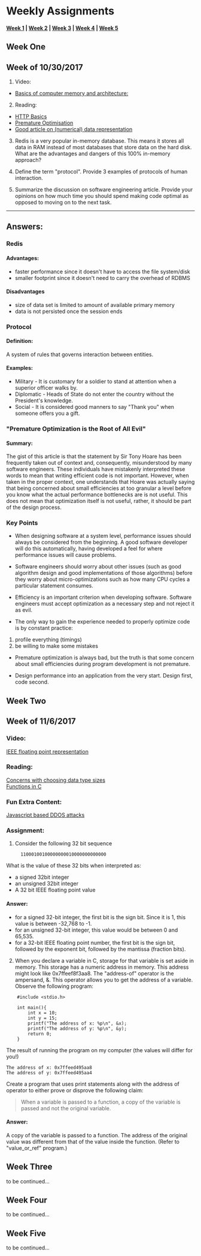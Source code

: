 # Weekly Assignments

#### [Week 1](#week-one) | [Week 2](#week-two) | [Week 3](#week-three) | [Week 4](#week-four) | [Week 5](#week-five)


## Week One  
## Week of 10/30/2017

1. Video:  
- [Basics of computer memory and architecture:](https://www.youtube.com/watch?v=xyBbocLXbNY) 

2. Reading:  
- [HTTP Basics](https://www.ntu.edu.sg/home/ehchua/programming/webprogramming/HTTP_Basics.html)  
- [Premature Optimisation](http://ubiquity.acm.org/article.cfm?id=1513451)  
- [Good article on (numerical) data representation](https://www.codementor.io/bennylope/it-makes-cents-data-representation-choices-d8vd7l2uh) 

3. Redis is a very popular in-memory database. This means it stores all data in RAM instead of most databases that store data on the hard disk. What are the advantages and dangers of this 100% in-memory approach? 

1. Define the term "protocol". Provide 3 examples of protocols of human interaction.
  
1. Summarize the discussion on software engineering article. Provide your opinions on how much time you should spend making code optimal as opposed to moving on to the next task. 

---
## Answers:
### Redis
#### Advantages:
- faster performance since it doesn't have to access the file system/disk
- smaller footprint since it doesn't need to carry the overhead of RDBMS

#### Disadvantages
- size of data set is limited to amount of available primary memory
- data is not persisted once the session ends

### Protocol
#### Definition:
A system of rules that governs interaction between entities. 

#### Examples:
- Military - It is customary for a soldier to stand at attention when a superior officer walks by.
- Diplomatic - Heads of State do not enter the country without the President's knowledge.
- Social - It is considered good manners to say "Thank you" when someone offers you a gift.

### "Premature Optimization is the Root of All Evil"
#### Summary:
The gist of this article is that the statement by Sir Tony Hoare has been frequently taken out of context and, consequently, misunderstood by many software engineers. These individuals have mistakenly interpreted these words to mean that writing efficient code is not important. However, when taken in the proper context, one understands that Hoare was actually saying that being concerned about small efficiencies at too granular a level before you know what the actual performance bottlenecks are is not useful. This does not mean that optimization itself is not useful, rather, it should be part of the design process.

### Key Points
- When designing software at a system level, performance issues should always be considered from the beginning. A good software developer will do this automatically, having developed a feel for where performance issues will cause problems.

- Software engineers should worry about other issues (such as good algorithm design and good implementations of those algorithms) before they worry about micro-optimizations such as how many CPU cycles a particular statement consumes.

- Efficiency is an important criterion when developing software. Software engineers must accept optimization as a necessary step and not reject it as evil.

- The only way to gain the experience needed to properly optimize code is by constant practice: 
1. profile everything (timings) 
1. be willing to make some mistakes 

- Premature optimization is always bad, but the truth is that some concern about small efficiencies during program development is not premature.

- Design performance into an application from the very start. Design first, code second. 


## Week Two
## Week of 11/6/2017 
### Video:
[IEEE floating point representation](https://www.youtube.com/watch?v=8afbTaA-gOQ)

### Reading:
[Concerns with choosing data type sizes](https://embeddedgurus.com/stack-overflow/2008/06/efficient-c-tips-1-choosing-the-correct-integer-size/)  
[Functions in C](https://beginnersbook.com/2014/01/c-functions-examples/)


### Fun Extra Content:
[Javascript based DDOS attacks](https://blog.cloudflare.com/an-introduction-to-javascript-based-ddos/)

### Assignment:
1) Consider the following 32 bit sequence

         11000100100000000010000000000000

What is the value of these 32 bits when interpreted as:

* a signed 32bit integer  
* an unsigned 32bit integer 
* A 32 bit IEEE floating point value 

#### Answer:
* for a signed 32-bit integer, the first bit is the sign bit. Since it is 1, this value is between -32,768 to -1. 
* for an unsigned 32-bit integer, this value would be between 0 and 65,535. 
* for a 32-bit IEEE floating point number, the first bit is the sign bit, followed by the exponent bit, followed by the mantissa (fraction bits). 

2) When you declare a variable in C, storage for that variable is set aside in memory. This storage has a numeric address in memory. This address might look like 0x7ffeef8f3aa8. The "address-of" operator is the ampersand, &. This operator allows you to get the address of a variable. Observe the following program:

``` 
	#include <stdio.h>

	int main(){
	    int x = 10;
	    int y = 15;
	    printf("The address of x: %p\n", &x);
	    printf("The address of y: %p\n", &y);
	    return 0;
	}
``` 

The result of running the program on my computer (the values will differ for you!)

	The address of x: 0x7ffeed495aa8
	The address of y: 0x7ffeed495aa4

Create a program that uses print statements along with the address of operator to either prove or disprove the following claim:

> When a variable is passed to a function, a copy of the variable is passed and not the original variable.

#### Answer:
A copy of the variable is passed to a function. The address of the original value was different from that of the value inside the function. (Refer to "value_or_ref" program.)

## Week Three
to be continued...


## Week Four
to be continued...


## Week Five
to be continued...
